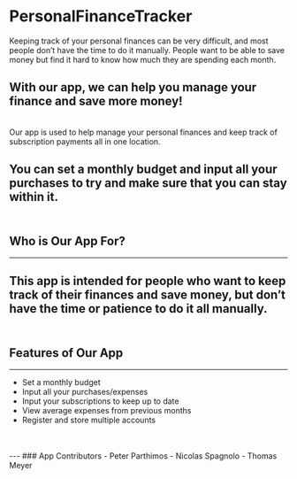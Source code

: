 # PersonalFinanceTracker
Keeping track of your personal finances can be very difficult, and most people don’t have the time to do it manually. People want to be able to save money but find it hard to know how much they are spending each month.
<br>
## With our app, we can help you manage your finance and save more money!
<br>
Our app is used to help manage your personal finances and keep track of subscription payments all in one location.

You can set a monthly budget and input all your purchases to try and make sure that you can stay within it.
<br>
<br>
---
## Who is Our App For?
---
This app is intended for people who want to keep track of their finances and save money, but don’t have the time or patience to do it all manually.
<br>
<br>
---
## Features of Our App
---
- Set a monthly budget
- Input all your purchases/expenses
- Input your subscriptions to keep up to date
- View average expenses from previous months
- Register and store multiple accounts
<br>
<br>
---
### App Contributors
- Peter Parthimos
- Nicolas Spagnolo
- Thomas Meyer